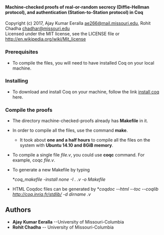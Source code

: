 #### Machine-checked proofs of real-or-random secrecy (Diffie-Hellman protocol), and authentication (Station-to-Station protocol) in Coq
Copyright (c) 2017, Ajay Kumar Eeralla <ae266@mail.missouri.edu>, Rohit Chadha <chadhar@missouri.edu>            
Licensed under the MIT license, see the LICENSE file or http://en.wikipedia.org/wiki/Mit_license                             

[//]: # (The directory machine-checked-proofs contains proofs of security properties, real-or-random secrecy of the Diffie-Hellman protocol, and authentication of the Station-to-Station protocol, and are written in Coq.)

### Prerequisites

* To compile the files, you will need to have installed Coq on your local machine.

### Installing

* To download and install Coq on your machine, follow the link [install coq](https://coq.inria.fr/download) here.

### Compile the proofs

* The directory machine-checked-proofs already has **Makefile** in it.

* In order to compile all the files, use the command **make**.
  * It took about **one and a half hours** to compile all the files on the system with **Ubuntu 14.10 and 8GiB memory**.

* To compile a single file _file.v_, you could use **coqc** command. For example, coqc _file.v_.

* To generate a new Makefile by typing

  **coq_makefile -install none -I . *.v -o Makefile**

* HTML Coqdoc files can be generated by
  **coqdoc --html --toc --coqlib http://coq.inria.fr/stdlib/ -d _dirname_ *.v**


## Authors

* **Ajay Kumar Eeralla** --University of Missouri-Columbia
* **Rohit Chadha** -- University of Missouri-Columbia